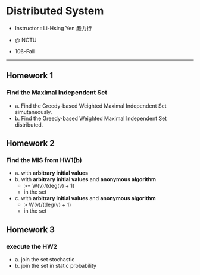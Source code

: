 # Distributed System 

* Instructor : Li-Hsing Yen 嚴力行

* @ NCTU
* 106-Fall

---

## Homework 1

### Find the Maximal Independent Set
* a. Find the Greedy-based Weighted Maximal Independent Set simutaneously.
* b. Find the Greedy-based Weighted Maximal Independent Set distributed.

## Homework 2

### Find the MIS from HW1(b) 

* a. with **arbitrary initial values**
* b. with **arbitrary initial values** and **anonymous algorithm**
    * \>= W(v)/(deg(v) + 1)
    * in the set
* c. with **arbitrary initial values** and **anonymous algorithm**
    * \> W(v)/(deg(v) + 1)
    * in the set

## Homework 3

### execute the HW2 
* a. join the set stochastic
* b. join the set in static probability
